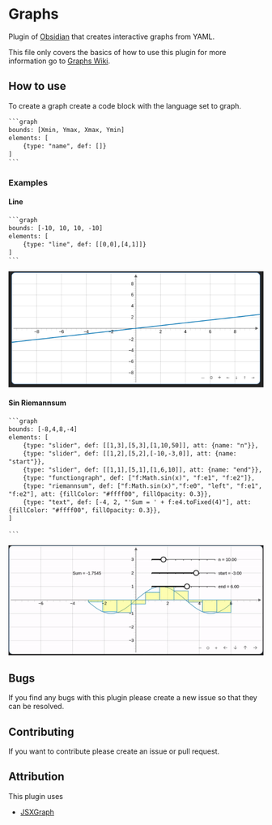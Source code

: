 # Graphs 

Plugin of [Obsidian](https://obsidian.md/) that creates interactive graphs from YAML.

This file only covers the basics of how to use this plugin for more information go to [Graphs Wiki](https://github.com/DylanHojnoski/obsidian-graphs/wiki).

## How to use 

To create a graph create a code block with the language set to graph.

````
```graph
bounds: [Xmin, Ymax, Xmax, Ymin]
elements: [
	{type: "name", def: []}
]
```
````

### Examples

#### Line

````
```graph
bounds: [-10, 10, 10, -10]
elements: [
	{type: "line", def: [[0,0],[4,1]]}
]
```
````

![Graph with line](./images/line.png)

#### Sin Riemannsum

````
```graph
bounds: [-8,4,8,-4]
elements: [
	{type: "slider", def: [[1,3],[5,3],[1,10,50]], att: {name: "n"}},
	{type: "slider", def: [[1,2],[5,2],[-10,-3,0]], att: {name: "start"}},
	{type: "slider", def: [[1,1],[5,1],[1,6,10]], att: {name: "end"}},
	{type: "functiongraph", def: ["f:Math.sin(x)", "f:e1", "f:e2"]},
	{type: "riemannsum", def: ["f:Math.sin(x)","f:e0", "left", "f:e1", "f:e2"], att: {fillColor: "#ffff00", fillOpacity: 0.3}},
	{type: "text", def: [-4, 2, "'Sum = ' + f:e4.toFixed(4)"], att: {fillColor: "#ffff00", fillOpacity: 0.3}},
]

```
````

![Sin Riemannsm](./images/sinRiemannsum.gif)

## Bugs

If you find any bugs with this plugin please create a new issue so that they can be resolved.

##  Contributing

If you want to contribute please create an issue or pull request.


## Attribution

This plugin uses 

- [JSXGraph](https://jsxgraph.org/wp/index.html)

